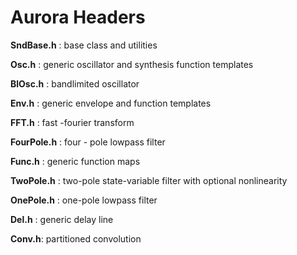 Aurora Headers
=====

**SndBase.h** : base class and utilities

**Osc.h** : generic oscillator and synthesis function templates

**BlOsc.h** : bandlimited oscillator

**Env.h** : generic envelope and function templates

**FFT.h** : fast -fourier transform

**FourPole.h** : four - pole lowpass filter

**Func.h** : generic function maps

**TwoPole.h** : two-pole state-variable filter with optional nonlinearity

**OnePole.h** : one-pole lowpass filter

**Del.h** : generic delay line

**Conv.h**: partitioned convolution



